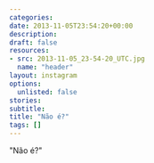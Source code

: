 ```yaml
---
categories:
date: 2013-11-05T23:54:20+00:00
description:
draft: false
resources:
- src: 2013-11-05_23-54-20_UTC.jpg
  name: "header"
layout: instagram
options:
  unlisted: false
stories:
subtitle:
title: "Não é?"
tags: []
---
```


"Não é?"
